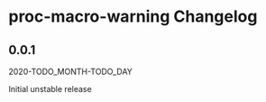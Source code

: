 # proc-macro-warning Changelog

<!-- markdownlint-disable no-trailing-punctuation -->

## 0.0.1

2020-TODO_MONTH-TODO_DAY

Initial unstable release
